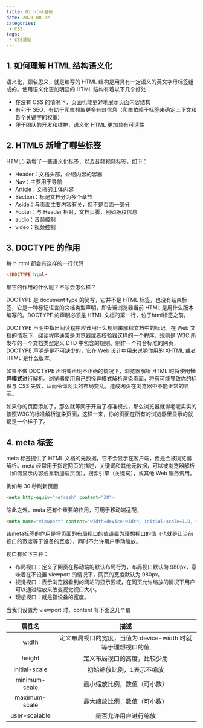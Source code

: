 ```yaml
---
title: 03 html基础
date: 2021-08-22
categories:
 - CSS
tags:
 - CSS基础
---
```




## 1. 如何理解 HTML 结构语义化

语义化，顾名思义，就是编写的 HTML 结构是用具有一定语义的英文字母标签组成的。使用语义化更加明显的 HTML 结构有着以下几个好处：

+ 在没有 CSS 的情况下，页面也能更好地展示页面内容结构
+ 有利于 SEO，有助于爬虫抓取更多有效信息（爬虫依赖于标签来确定上下文和各个关键字的权重）
+ 便于团队的开发和维护，语义化 HTML 更加具有可读性



## 2. HTML5 新增了哪些标签

HTML5 新增了一些语义化标签，以及音频视频标签，如下：

+ Header：文档头部，介绍内容的容器
+ Nav：主要用于导航
+ Article：文档的主体内容
+ Section：标记文档分为多个章节
+ Aside：与页面主要内容有关，但不是页面一部分
+ Footer：与 Header 相对，文档页脚，例如版权信息
+ audio：音频控制
+ video：视频控制



## 3. DOCTYPE 的作用

每个 html 都会有这样的一行代码

```html
<!DOCTYPE html>
```

那它的作用的什么呢？不写会怎么样？

DOCTYPE 是 document type 的简写，它并不是 HTML 标签，也没有结束标签，它是一种标记语言的文档类型声明，即告诉浏览器当前 HTML 是用什么版本编写的。DOCTYPE 的声明必须是 HTML 文档的第一行，位于html标签之前。

DOCTYPE 声明中指出阅读程序应该用什么规则来解释文档中的标记。在 Web 文档的情况下，阅读程序通常是浏览器或者校验器这样的一个程序，规则是 W3C 所发布的一个文档类型定义 DTD 中包含的规则。制作一个符合标准的网页，DOCTYPE 声明是是不可缺少的，它在 Web 设计中用来说明你用的 XHTML 或者 HTML 是什么版本。

如果不做 DOCTYPE 声明或声明不正确的情况下，浏览器解析 HTML 时将使用**怪异模式**进行解析。浏览器使用自己的怪异模式解析渲染页面，将有可能导致你的标识与 CSS 失效，从而令你网页的布局变乱，造成网页在浏览器中不能正常的显示。

如果你的页面添加了，那么就等同于开启了标准模式，那么浏览器就得老老实实的按照W3C的标准解析渲染页面，这样一来，你的页面在所有的浏览器里显示的就都是一个样子了。



## 4. meta 标签

meta 标签提供了 HTML 文档的元数据，它不会显示在客户端，但是会被浏览器解析。meta 经常用于指定网页的描述，关键词和其他元数据，可以被浏览器解析（如何显示内容或重新加载页面），搜索引擎（关键词），或其他 Web 服务调用。

例如每 30 秒刷新页面

```html
<meta http-equiv="refresh" content="30">
```

除此之外，meta 还有个重要的作用，可用于移动端适配。

```html
<meta name="viewport" content="width=device-width, initial-scale=1.0, maximum-scale=1.0, user-scalable=no" />
```

该meta标签的作用是将页面的布局视口的值设置为理想视口的值（也就是让当前视口的宽度等于设备的宽度），同时不允许用户手动缩放。

视口有如下三种：

+ 布局视口：定义了网页在移动端的默认布局行为，布局视口默认为 980px，意味着在不设置 viewport 的情况下，网页的宽度默认为 980px。
+ 视觉视口：表示浏览器看到的网站的显示区域，在网页允许缩放的情况下用户可以通过缩放来改变视觉视口大小。
+ 理想视口：就是指设备的宽度。

当我们设置为 viewport 时，content 有下面这几个值

|    属性名     |                             描述                             |
| :-----------: | :----------------------------------------------------------: |
|     width     | 定义布局视口的宽度，当值为 device-width 时就等于理想视口的值 |
|    height     |                 定义布局视口的高度，比较少用                 |
| initial-scale |                  初始缩放比例，1表示不缩放                   |
| minimum-scale |                 最小缩放比例，数值（可小数）                 |
| maximum-scale |                 最大缩放比例，数值（可小数）                 |
| user-scalable |                     是否允许用户进行缩放                     |

